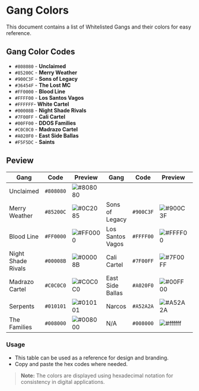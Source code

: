 # Gang Colors

This document contains a list of Whitelisted Gangs and their colors for easy reference.

## Gang Color Codes

- `#808080` - **Unclaimed**
- `#85200C` - **Merry Weather**
- `#900C3F` - **Sons of Legacy**
- `#36454F` - **The Lost MC**
- `#FF0000` - **Blood Line**
- `#FFFF00` - **Los Santos Vagos**
- `#FFFFFF`- **White Cartel**
- `#00008B` - **Night Shade Rivals**
- `#7F00FF` - **Cali Cartel**
- `#00FF00` - **DDOS Families**
- `#C0C0C0` - **Madrazo Cartel**
- `#A020F0` - **East Side Ballas**
- `#F5F5DC` - **Saints**

## Peview

| Gang            | Code | Preview | Gang | Code | Preview | Gang            | Code | Preview |
|----------------------|-----------|----------|-----------|------------|---------|----------------------|------------|---------|
| Unclaimed | `#808080`  | ![#808080](https://www.colorhexa.com/808080.png) |
| Merry Weather| `#85200C`| ![#0C2085](https://www.colorhexa.com/85200C.png) | Sons of Legacy| `#900C3F` | ![#900C3F](https://www.colorhexa.com/900C3F.png) | The Lost MC| `#36454F`| ![#36454F](https://www.colorhexa.com/36454F.png) 
| Blood Line | `#FF0000` | ![#FF0000](https://www.colorhexa.com/FF0000.png) | Los Santos Vagos | `#FFFF00`| ![#FFFF00](https://www.colorhexa.com/FFFF00.png) | White Cartel| `#FFFFFF` | ![#FFFFFF](https://www.colorhexa.com/FFFFFF.png) |
| Night Shade Rivals | `#00008B`| ![#00008B](https://www.colorhexa.com/00008B.png) | Cali Cartel | `#7F00FF` | ![#7F00FF](https://www.colorhexa.com/7F00FF.png) | DDOS Families | `#00FF00`| ![#00FF00](https://www.colorhexa.com/00FF00.png) |
| Madrazo Cartel | `#C0C0C0` | ![#C0C0C0](https://www.colorhexa.com/C0C0C0.png) | East Side Ballas | `#A020F0`| ![#00FF00](https://www.colorhexa.com/A020F0.png) | Saints | `#F5F5DC` | ![#C0C0C0](https://www.colorhexa.com/F5F5DC.png) |
| Serpents | `#010101` | ![#010101](https://www.colorhexa.com/010101.png) | Narcos | `#A52A2A`| ![#A52A2A](https://www.colorhexa.com/A52A2A.png) | ENVY | `#008080` | ![#008080](https://www.colorhexa.com/008080.png) |
| The Families | `#008000` | ![#008000](https://www.colorhexa.com/008000.png) | N/A | `#008000`| ![#ffffff](https://www.colorhexa.com/ffffff.png) | N/A | `#ffffff` | ![#ffffff](https://www.colorhexa.com/ffffff.png) |


### Usage
- This table can be used as a reference for design and branding.
- Copy and paste the hex codes where needed.

> **Note:** The colors are displayed using hexadecimal notation for consistency in digital applications.
